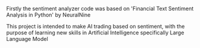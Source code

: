 Firstly the sentiment analyzer code was based on 'Financial Text Sentiment Analysis in Python' by NeuralNine

This project is intended to make AI trading based on sentiment, with the purpose of learning new skills in Artificial Intelligence specifically Large Language Model
